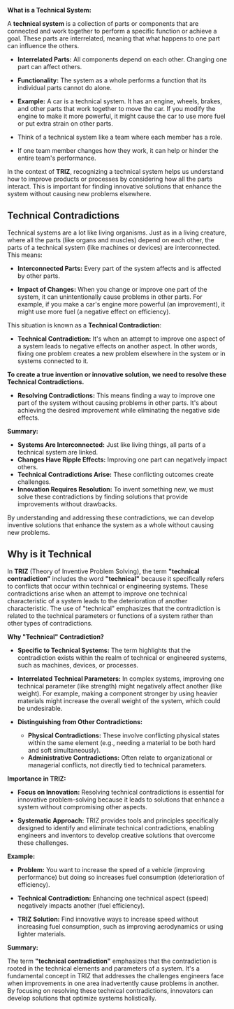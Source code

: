 **What is a Technical System:**

A **technical system** is a collection of parts or components that are connected and work together to perform a specific function or achieve a goal. These parts are interrelated, meaning that what happens to one part can influence the others.

- **Interrelated Parts:** All components depend on each other. Changing one part can affect others.

- **Functionality:** The system as a whole performs a function that its individual parts cannot do alone.

- **Example:** A car is a technical system. It has an engine, wheels, brakes, and other parts that work together to move the car. If you modify the engine to make it more powerful, it might cause the car to use more fuel or put extra strain on other parts.

- Think of a technical system like a team where each member has a role.
- If one team member changes how they work, it can help or hinder the entire team's performance.

In the context of **TRIZ**, recognizing a technical system helps us understand how to improve products or processes by considering how all the parts interact. This is important for finding innovative solutions that enhance the system without causing new problems elsewhere.

## Technical Contradictions

Technical systems are a lot like living organisms. Just as in a living creature, where all the parts (like organs and muscles) depend on each other, the parts of a technical system (like machines or devices) are interconnected. This means:

- **Interconnected Parts:** Every part of the system affects and is affected by other parts.

- **Impact of Changes:** When you change or improve one part of the system, it can unintentionally cause problems in other parts. For example, if you make a car's engine more powerful (an improvement), it might use more fuel (a negative effect on efficiency).

This situation is known as a **Technical Contradiction**:

- **Technical Contradiction:** It's when an attempt to improve one aspect of a system leads to negative effects on another aspect. In other words, fixing one problem creates a new problem elsewhere in the system or in systems connected to it.

**To create a true invention or innovative solution, we need to resolve these Technical Contradictions.**

- **Resolving Contradictions:** This means finding a way to improve one part of the system without causing problems in other parts. It's about achieving the desired improvement while eliminating the negative side effects.

**Summary:**

- **Systems Are Interconnected:** Just like living things, all parts of a technical system are linked.
- **Changes Have Ripple Effects:** Improving one part can negatively impact others.
- **Technical Contradictions Arise:** These conflicting outcomes create challenges.
- **Innovation Requires Resolution:** To invent something new, we must solve these contradictions by finding solutions that provide improvements without drawbacks.

By understanding and addressing these contradictions, we can develop inventive solutions that enhance the system as a whole without causing new problems.

## Why is it Technical

In **TRIZ** (Theory of Inventive Problem Solving), the term **"technical contradiction"** includes the word **"technical"** because it specifically refers to conflicts that occur within technical or engineering systems. These contradictions arise when an attempt to improve one technical characteristic of a system leads to the deterioration of another characteristic. The use of "technical" emphasizes that the contradiction is related to the technical parameters or functions of a system rather than other types of contradictions.

**Why "Technical" Contradiction?**

- **Specific to Technical Systems:** The term highlights that the contradiction exists within the realm of technical or engineered systems, such as machines, devices, or processes.

- **Interrelated Technical Parameters:** In complex systems, improving one technical parameter (like strength) might negatively affect another (like weight). For example, making a component stronger by using heavier materials might increase the overall weight of the system, which could be undesirable.

- **Distinguishing from Other Contradictions:**
  - **Physical Contradictions:** These involve conflicting physical states within the same element (e.g., needing a material to be both hard and soft simultaneously).
  - **Administrative Contradictions:** Often relate to organizational or managerial conflicts, not directly tied to technical parameters.

**Importance in TRIZ:**

- **Focus on Innovation:** Resolving technical contradictions is essential for innovative problem-solving because it leads to solutions that enhance a system without compromising other aspects.

- **Systematic Approach:** TRIZ provides tools and principles specifically designed to identify and eliminate technical contradictions, enabling engineers and inventors to develop creative solutions that overcome these challenges.

**Example:**

- **Problem:** You want to increase the speed of a vehicle (improving performance) but doing so increases fuel consumption (deterioration of efficiency).

- **Technical Contradiction:** Enhancing one technical aspect (speed) negatively impacts another (fuel efficiency).

- **TRIZ Solution:** Find innovative ways to increase speed without increasing fuel consumption, such as improving aerodynamics or using lighter materials.

**Summary:**

The term **"technical contradiction"** emphasizes that the contradiction is rooted in the technical elements and parameters of a system. It's a fundamental concept in TRIZ that addresses the challenges engineers face when improvements in one area inadvertently cause problems in another. By focusing on resolving these technical contradictions, innovators can develop solutions that optimize systems holistically.

